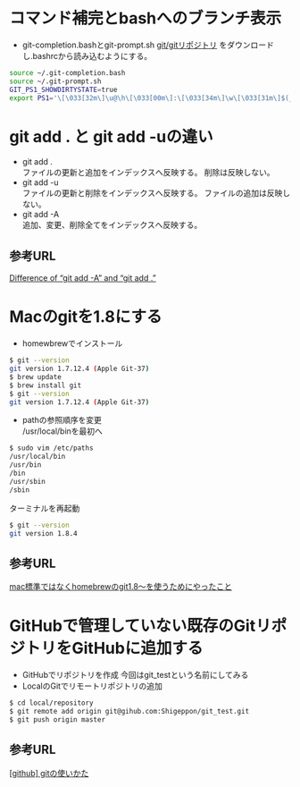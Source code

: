 # コマンド補完とbashへのブランチ表示
* git-completion.bashとgit-prompt.sh
[git/gitリポジトリ](https://github.com/git/git.git)
をダウンロードし.bashrcから読み込むようにする。

```bash
source ~/.git-completion.bash
source ~/.git-prompt.sh
GIT_PS1_SHOWDIRTYSTATE=true
export PS1='\[\033[32m\]\u@\h\[\033[00m\]:\[\033[34m\]\w\[\033[31m\]$(__git_ps1)\[\033[00m\]\$ '
```

# git add . と git add -uの違い
* git add .  
ファイルの更新と追加をインデックスへ反映する。
削除は反映しない。
* git add -u  
ファイルの更新と削除をインデックスへ反映する。
ファイルの追加は反映しない。
* git add -A  
追加、変更、削除全てをインデックスへ反映する。

## 参考URL
[Difference of “git add -A” and “git add .”](http://stackoverflow.com/questions/572549/difference-of-git-add-a-and-git-add)

# Macのgitを1.8にする
* homewbrewでインストール
```bash
$ git --version
git version 1.7.12.4 (Apple Git-37)
$ brew update
$ brew install git
$ git --version
git version 1.7.12.4 (Apple Git-37)
```
* pathの参照順序を変更  
/usr/local/binを最初へ
```bash
$ sudo vim /etc/paths
/usr/local/bin
/usr/bin
/bin
/usr/sbin
/sbin
```
ターミナルを再起動
```bash
$ git --version
git version 1.8.4
```

## 参考URL  
[mac標準ではなくhomebrewのgit1.8〜を使うためにやったこと](http://qiita.com/kony/items/ec5758b72f6799f209d3)

# GitHubで管理していない既存のGitリポジトリをGitHubに追加する
* GitHubでリポジトリを作成
今回はgit_testという名前にしてみる
* LocalのGitでリモートリポジトリの追加

```bash
$ cd local/repository
$ git remote add origin git@gihub.com:Shigeppon/git_test.git
$ git push origin master
```

## 参考URL
[[github] gitの使いかた](http://za.toypark.in/html/2009/02-19.html)
